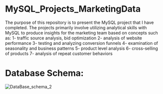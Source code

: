 # MySQL_Projects_MarketingData
The purpose of this repository is to present the MySQL project that I have completed. The projects primarily involve utilizing analytical skills with MySQL to produce insights for the marketing team based on concepts such as:
1- traffic source analysis, bid optimization
2- analysis of website performance
3- testing and analyzing conversion funnels
4- examination of seasonality and business patterns
5- product level analysis
6- cross-selling of products
7- analysis of repeat customer behaviors

# Database Schema:
![DataBase_schema_2](https://github.com/MuhannadYaslam/MySQL_Projects_MarketingData/assets/132222576/0e2dce43-7df0-45b8-82fc-38593f3f5eff)

